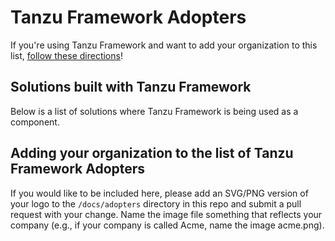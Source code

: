 # Tanzu Framework Adopters

If you're using Tanzu Framework and want to add your organization to this list, 
[follow these directions][1]!

## Solutions built with Tanzu Framework

Below is a list of solutions where Tanzu Framework is being used as a component.

## Adding your organization to the list of Tanzu Framework Adopters

If you would like to be included here, please add an SVG/PNG version of your logo to the `/docs/adopters` directory in this repo and submit a pull request with your change. Name the image file something that reflects your company (e.g., if your company is called Acme, name the image acme.png).

[1]: #adding-your-organization-to-the-list-of-tanzu-framework-adopters
